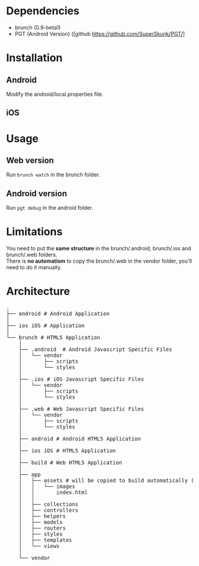 # Dependencies #

* brunch (0.9-beta1)
* PGT (Android Version) ([github https://github.com/SuperSkunk/PGT/]

# Installation #

## Android ##
Modify the android/local.properties file.

## iOS ##

# Usage #

## Web version ##
Run <code>brunch watch</code> in the brunch folder.<br>

## Android version ##
Run <code>pgt debug</code> in the android folder.<br>

# Limitations #

You need to put the <strong>same structure</strong> in the brunch/.android, brunch/.ios and brunch/.web folders.<br>
There is <strong>no automatism</strong> to copy the brunch/.web in the vendor folder, you'll need to do it manually.

# Architecture #

<pre>
.
├── android # Android Application
│
├── ios iOS # Application
│
└── brunch # HTML5 Application
    │
    ├── .android  # Android Javascript Specific Files
    │   └── vendor
    │       ├── scripts
    │       └── styles
    │
    ├── .ios # iOS Javascript Specific Files
    │   └── vendor
    │       ├── scripts
    │       └── styles
    │
    ├── .web # Web Javascript Specific Files
    │   └── vendor
    │       ├── scripts
    │       └── styles
    │
    ├── android # Android HTML5 Application
    │
    ├── ios iOS # HTML5 Application
    │
    ├── build # Web HTML5 Application
    │
    ├── app
    │   ├── assets # will be copied to build automatically (see brunch AssetsPlugin)
    │   │   └── images
    │   │       index.html
    │   │
    │   ├── collections
    │   ├── controllers
    │   ├── helpers
    │   ├── models
    │   ├── routers
    │   ├── styles
    │   ├── templates
    │   └── views
    │
    └── vendor
</pre>